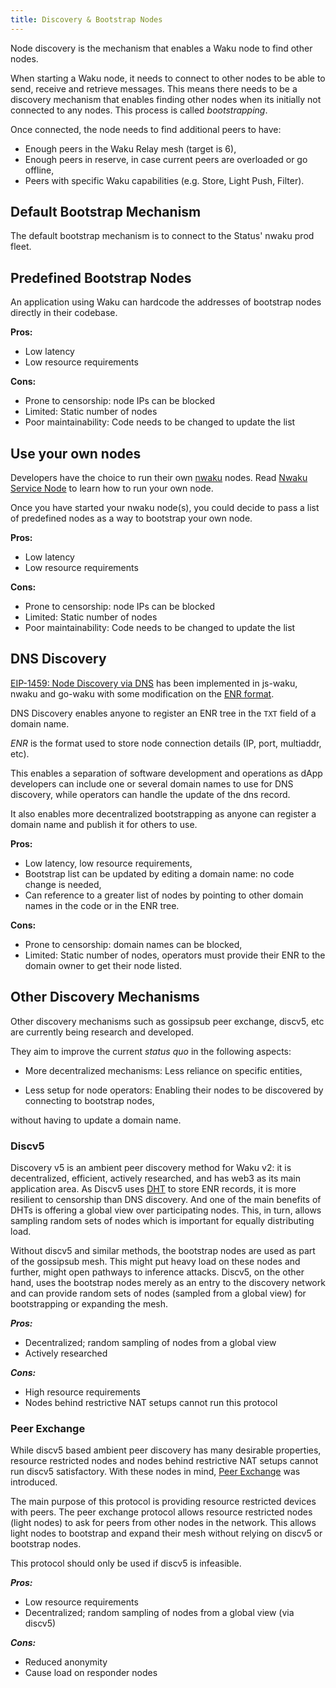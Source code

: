 ```yaml
---
title: Discovery & Bootstrap Nodes
---
```


Node discovery is the mechanism that enables a Waku node to find other nodes.

When starting a Waku node, it needs to connect to other nodes to be able to send, receive and retrieve messages.
This means there needs to be a discovery mechanism that enables finding other nodes when its initially not connected to any nodes.
This process is called _bootstrapping_.

Once connected, the node needs to find additional peers to have:

- Enough peers in the Waku Relay mesh (target is 6),
- Enough peers in reserve, in case current peers are overloaded or go offline,
- Peers with specific Waku capabilities (e.g. Store, Light Push, Filter).

## Default Bootstrap Mechanism

The default bootstrap mechanism is to connect to the Status' nwaku prod fleet.

## Predefined Bootstrap Nodes

An application using Waku can hardcode the addresses of bootstrap nodes directly in their codebase.

**Pros:**

- Low latency
- Low resource requirements

**Cons:**

- Prone to censorship: node IPs can be blocked
- Limited: Static number of nodes
- Poor maintainability: Code needs to be changed to update the list

## Use your own nodes

Developers have the choice to run their own [nwaku](https://github.com/status-im/nim-waku/) nodes. Read [Nwaku Service Node](https://github.com/status-im/nwaku/tree/master/docs/operators) to learn how to run your own node.

Once you have started your nwaku node(s), you could decide to pass a list of predefined nodes as a way to bootstrap your own node.

**Pros:**

- Low latency
- Low resource requirements

**Cons:**

- Prone to censorship: node IPs can be blocked
- Limited: Static number of nodes
- Poor maintainability: Code needs to be changed to update the list

## DNS Discovery

[EIP-1459: Node Discovery via DNS](https://eips.ethereum.org/EIPS/eip-1459) has been implemented in js-waku, nwaku and go-waku with some modification on the [ENR format](https://rfc.vac.dev/spec/31/).

DNS Discovery enables anyone to register an ENR tree in the `TXT` field of a domain name.

_ENR_ is the format used to store node connection details (IP, port, multiaddr, etc).

This enables a separation of software development and operations as dApp developers can include one or several domain names to use for DNS discovery, while operators can handle the update of the dns record.

It also enables more decentralized bootstrapping as anyone can register a domain name and publish it for others to use.

**Pros:**

- Low latency, low resource requirements,
- Bootstrap list can be updated by editing a domain name: no code change is needed,
- Can reference to a greater list of nodes by pointing to other domain names in the code or in the ENR tree.

**Cons:**

- Prone to censorship: domain names can be blocked,
- Limited: Static number of nodes, operators must provide their ENR to the domain owner to get their node listed.

## Other Discovery Mechanisms

Other discovery mechanisms such as gossipsub peer exchange, discv5, etc are currently being research and developed.

They aim to improve the current _status quo_ in the following aspects:

- More decentralized mechanisms: Less reliance on specific entities,

- Less setup for node operators: Enabling their nodes to be discovered by connecting to bootstrap nodes,

without having to update a domain name.

### Discv5

Discovery v5 is an ambient peer discovery method for Waku v2: it is decentralized, efficient, actively researched, and has web3 as its main application area.
As Discv5 uses [DHT](https://en.wikipedia.org/wiki/Distributed_hash_table) to store ENR records, it is more resilient to censorship than DNS discovery.
And one of the main benefits of DHTs is offering a global view over participating nodes. This, in turn, allows sampling random sets of nodes which is important for equally distributing load.

Without discv5 and similar methods, the bootstrap nodes are used as part of the gossipsub mesh. This might put heavy load on these nodes and further, might open pathways to inference attacks. Discv5, on the other hand, uses the bootstrap nodes merely as an entry to the discovery network and can provide random sets of nodes (sampled from a global view) for bootstrapping or expanding the mesh.

**_Pros:_**

- Decentralized; random sampling of nodes from a global view
- Actively researched

**_Cons:_**

- High resource requirements
- Nodes behind restrictive NAT setups cannot run this protocol

### Peer Exchange

While discv5 based ambient peer discovery has many desirable properties, resource restricted nodes and nodes behind restrictive NAT setups cannot run discv5 satisfactory.
With these nodes in mind, [Peer Exchange](https://rfc.vac.dev/spec/34/) was introduced.

The main purpose of this protocol is providing resource restricted devices with peers.
The peer exchange protocol allows resource restricted nodes (light nodes) to ask for peers from other nodes in the network. This allows light nodes to bootstrap and expand their mesh without relying on discv5 or bootstrap nodes.

This protocol should only be used if discv5 is infeasible.

**_Pros:_**

- Low resource requirements
- Decentralized; random sampling of nodes from a global view (via discv5)

**_Cons:_**

- Reduced anonymity
- Cause load on responder nodes
